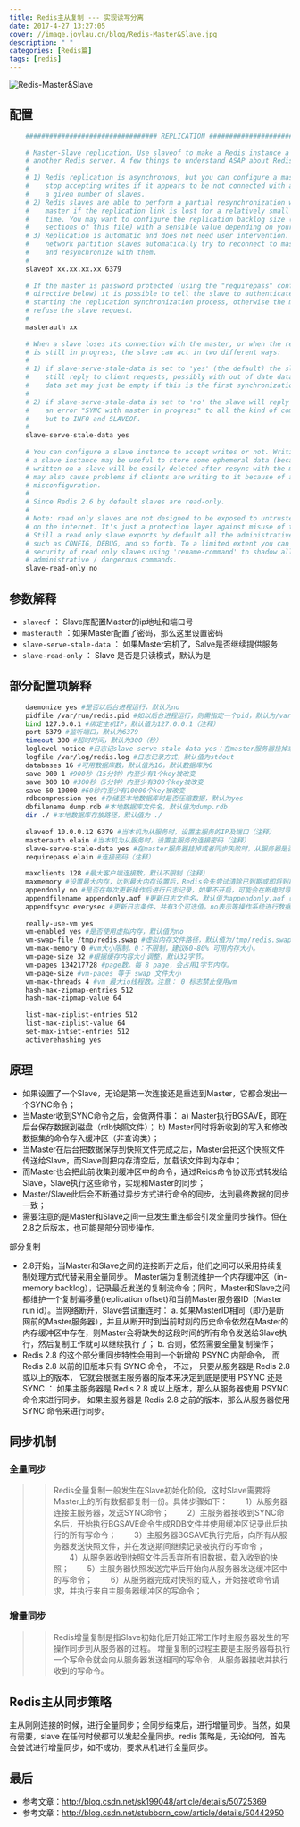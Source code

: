 ```yaml
---
title: Redis主从复制 --- 实现读写分离
date: 2017-4-27 13:27:05
cover: //image.joylau.cn/blog/Redis-Master&Slave.jpg
description: " "
categories: [Redis篇]
tags: [redis]
---
```


<!-- more -->
![Redis-Master&Slave](//image.joylau.cn/blog/Redis-Master&Slave.jpg)



## 配置
``` bash
    ################################# REPLICATION #################################
    
    # Master-Slave replication. Use slaveof to make a Redis instance a copy of
    # another Redis server. A few things to understand ASAP about Redis replication.
    #
    # 1) Redis replication is asynchronous, but you can configure a master to
    #    stop accepting writes if it appears to be not connected with at least
    #    a given number of slaves.
    # 2) Redis slaves are able to perform a partial resynchronization with the
    #    master if the replication link is lost for a relatively small amount of
    #    time. You may want to configure the replication backlog size (see the next
    #    sections of this file) with a sensible value depending on your needs.
    # 3) Replication is automatic and does not need user intervention. After a
    #    network partition slaves automatically try to reconnect to masters
    #    and resynchronize with them.
    #
    slaveof xx.xx.xx.xx 6379
    
    # If the master is password protected (using the "requirepass" configuration
    # directive below) it is possible to tell the slave to authenticate before
    # starting the replication synchronization process, otherwise the master will
    # refuse the slave request.
    #
    masterauth xx
    
    # When a slave loses its connection with the master, or when the replication
    # is still in progress, the slave can act in two different ways:
    #
    # 1) if slave-serve-stale-data is set to 'yes' (the default) the slave will
    #    still reply to client requests, possibly with out of date data, or the
    #    data set may just be empty if this is the first synchronization.
    #
    # 2) if slave-serve-stale-data is set to 'no' the slave will reply with
    #    an error "SYNC with master in progress" to all the kind of commands
    #    but to INFO and SLAVEOF.
    #
    slave-serve-stale-data yes
    
    # You can configure a slave instance to accept writes or not. Writing against
    # a slave instance may be useful to store some ephemeral data (because data
    # written on a slave will be easily deleted after resync with the master) but
    # may also cause problems if clients are writing to it because of a
    # misconfiguration.
    #
    # Since Redis 2.6 by default slaves are read-only.
    #
    # Note: read only slaves are not designed to be exposed to untrusted clients
    # on the internet. It's just a protection layer against misuse of the instance.
    # Still a read only slave exports by default all the administrative commands
    # such as CONFIG, DEBUG, and so forth. To a limited extent you can improve
    # security of read only slaves using 'rename-command' to shadow all the
    # administrative / dangerous commands.
    slave-read-only no

```

## 参数解释
- `slaveof` ： Slave库配置Master的ip地址和端口号
- `masterauth` ：如果Master配置了密码，那么这里设置密码
- `slave-serve-stale-data` ： 如果Master宕机了，Salve是否继续提供服务
- `slave-read-only` ： Slave 是否是只读模式，默认为是

## 部分配置项解释
``` bash
    daemonize yes #是否以后台进程运行，默认为no 
    pidfile /var/run/redis.pid #如以后台进程运行，则需指定一个pid，默认为/var/run/redis.pid 
    bind 127.0.0.1 #绑定主机IP，默认值为127.0.0.1（注释） 
    port 6379 #监听端口，默认为6379 
    timeout 300 #超时时间，默认为300（秒） 
    loglevel notice #日志记slave-serve-stale-data yes：在master服务器挂掉或者同步失败时，从服务器是否继续提供服务。录等级，有4个可选值，debug，verbose（默认值），notice，warning 
    logfile /var/log/redis.log #日志记录方式，默认值为stdout 
    databases 16 #可用数据库数，默认值为16，默认数据库为0 
    save 900 1 #900秒（15分钟）内至少有1个key被改变 
    save 300 10 #300秒（5分钟）内至少有300个key被改变 
    save 60 10000 #60秒内至少有10000个key被改变 
    rdbcompression yes #存储至本地数据库时是否压缩数据，默认为yes 
    dbfilename dump.rdb #本地数据库文件名，默认值为dump.rdb 
    dir ./ #本地数据库存放路径，默认值为 ./
    
    slaveof 10.0.0.12 6379 #当本机为从服务时，设置主服务的IP及端口（注释） 
    masterauth elain #当本机为从服务时，设置主服务的连接密码（注释） 
    slave-serve-stale-data yes #在master服务器挂掉或者同步失败时，从服务器是否继续提供服务。 
    requirepass elain #连接密码（注释）
    
    maxclients 128 #最大客户端连接数，默认不限制（注释） 
    maxmemory #设置最大内存，达到最大内存设置后，Redis会先尝试清除已到期或即将到期的Key，当此方法处理后，任到达最大内存设置，将无法再进行写入操作。（注释） 
    appendonly no #是否在每次更新操作后进行日志记录，如果不开启，可能会在断电时导致一段时间内的数据丢失。因为redis本身同步数据文件是按上面save条件来同步的，所以有的数据会在一段时间内只存在于内存中。默认值为no 
    appendfilename appendonly.aof #更新日志文件名，默认值为appendonly.aof（注释） 
    appendfsync everysec #更新日志条件，共有3个可选值。no表示等操作系统进行数据缓存同步到磁盘，always表示每次更新操作后手动调用fsync()将数据写到磁盘，everysec表示每秒同步一次（默认值）。
    
    really-use-vm yes 
    vm-enabled yes #是否使用虚拟内存，默认值为no 
    vm-swap-file /tmp/redis.swap #虚拟内存文件路径，默认值为/tmp/redis.swap，不可多个Redis实例共享 
    vm-max-memory 0 #vm大小限制。0：不限制，建议60-80% 可用内存大小。 
    vm-page-size 32 #根据缓存内容大小调整，默认32字节。 
    vm-pages 134217728 #page数。每 8 page，会占用1字节内存。 
    vm-page-size #vm-pages 等于 swap 文件大小 
    vm-max-threads 4 #vm 最大io线程数。注意： 0 标志禁止使用vm 
    hash-max-zipmap-entries 512 
    hash-max-zipmap-value 64
    
    list-max-ziplist-entries 512 
    list-max-ziplist-value 64 
    set-max-intset-entries 512 
    activerehashing yes
```


## 原理

- 如果设置了一个Slave，无论是第一次连接还是重连到Master，它都会发出一个SYNC命令；
- 当Master收到SYNC命令之后，会做两件事：
    a) Master执行BGSAVE，即在后台保存数据到磁盘（rdb快照文件）；
    b) Master同时将新收到的写入和修改数据集的命令存入缓冲区（非查询类）；
- 当Master在后台把数据保存到快照文件完成之后，Master会把这个快照文件传送给Slave，而Slave则把内存清空后，加载该文件到内存中；
- 而Master也会把此前收集到缓冲区中的命令，通过Reids命令协议形式转发给Slave，Slave执行这些命令，实现和Master的同步；
- Master/Slave此后会不断通过异步方式进行命令的同步，达到最终数据的同步一致；
- 需要注意的是Master和Slave之间一旦发生重连都会引发全量同步操作。但在2.8之后版本，也可能是部分同步操作。


部分复制
- 2.8开始，当Master和Slave之间的连接断开之后，他们之间可以采用持续复制处理方式代替采用全量同步。
    Master端为复制流维护一个内存缓冲区（in-memory backlog），记录最近发送的复制流命令；同时，Master和Slave之间都维护一个复制偏移量(replication offset)和当前Master服务器ID（Master run id）。当网络断开，Slave尝试重连时：
    a. 如果MasterID相同（即仍是断网前的Master服务器），并且从断开时到当前时刻的历史命令依然在Master的内存缓冲区中存在，则Master会将缺失的这段时间的所有命令发送给Slave执行，然后复制工作就可以继续执行了；
    b. 否则，依然需要全量复制操作；
- Redis 2.8 的这个部分重同步特性会用到一个新增的 PSYNC 内部命令， 而 Redis 2.8 以前的旧版本只有 SYNC 命令， 不过， 只要从服务器是 Redis 2.8 或以上的版本， 它就会根据主服务器的版本来决定到底是使用 PSYNC 还是 SYNC ：
    如果主服务器是 Redis 2.8 或以上版本，那么从服务器使用 PSYNC 命令来进行同步。
    如果主服务器是 Redis 2.8 之前的版本，那么从服务器使用 SYNC 命令来进行同步。
    
## 同步机制

### 全量同步
>> Redis全量复制一般发生在Slave初始化阶段，这时Slave需要将Master上的所有数据都复制一份。具体步骤如下： 
   　　1）从服务器连接主服务器，发送SYNC命令； 
   　　2）主服务器接收到SYNC命名后，开始执行BGSAVE命令生成RDB文件并使用缓冲区记录此后执行的所有写命令； 
   　　3）主服务器BGSAVE执行完后，向所有从服务器发送快照文件，并在发送期间继续记录被执行的写命令； 
   　　4）从服务器收到快照文件后丢弃所有旧数据，载入收到的快照； 
   　　5）主服务器快照发送完毕后开始向从服务器发送缓冲区中的写命令； 
   　　6）从服务器完成对快照的载入，开始接收命令请求，并执行来自主服务器缓冲区的写命令；

### 增量同步
>> Redis增量复制是指Slave初始化后开始正常工作时主服务器发生的写操作同步到从服务器的过程。 
增量复制的过程主要是主服务器每执行一个写命令就会向从服务器发送相同的写命令，从服务器接收并执行收到的写命令。


## Redis主从同步策略
主从刚刚连接的时候，进行全量同步；全同步结束后，进行增量同步。当然，如果有需要，slave 在任何时候都可以发起全量同步。redis 策略是，无论如何，首先会尝试进行增量同步，如不成功，要求从机进行全量同步。


## 最后
- 参考文章：http://blog.csdn.net/sk199048/article/details/50725369
- 参考文章：http://blog.csdn.net/stubborn_cow/article/details/50442950